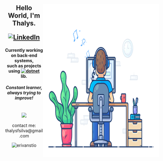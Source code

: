   <h2><img src="https://raw.githubusercontent.com/SupianIDz/SupianIDz/main/coding.gif" width="380" height="500" title="code" align="right" >
  
  <h2 align="center">Hello World, I'm Thalys.
  <p align="center">
  <a href="https://www.linkedin.com/in/thalysfabrizio" target="_blank" rel="noreferrer noopener"><img src="https://img.shields.io/badge/LinkedIn-0a66c2?style=for-the-badge&logo=linkedin&logoColor=fff" alt="LinkedIn" /></a>
  </p>
<p align="center">
  <h4 align="center">Currently working on back-end systems,<br />such as projects using <a href="https://dotnet.microsoft.com/languages/csharp"><img
      src="https://avatars.githubusercontent.com/u/9141961?s=200&v=4&logo=.net&logoColor=61DAFB" width="30"
      alt="dotnet" /></a> lib.</h4>
  <h5 align="center">Constant learner, always trying to improve!<br /><br /></h5>

  <p align="center">
    <a href='https://github.com/anuraghazra/github-readme-stats'>
      <img src="https://github-readme-stats.vercel.app/api/top-langs/?username=thalysfabrizio&layout=compact&theme=gruvbox"
        style="max-width:100;" width="300"> </a>

  <p align="center"> contact me: thalysfsilva@gmail.com<p>
    <p align="center"> <img src="https://komarev.com/ghpvc/?username=erivanstdio&label=Views&color=0a66c2&style=flat" alt="erivanstio" /> </p>
    
</h2>
